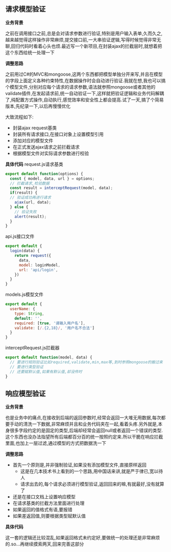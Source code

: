 ## 请求模型验证
**业务背景**

之前在调用接口之前,总是会对请求参数进行验证,特别是用户输入表单,久而久之,越来越觉得这样操作非常麻烦,提交接口前,一大串验证逻辑,写得时候觉得非常无聊,回归代码时看着心头也烦.最近写一个新项目,在封装ajax的拦截层时,就想着把这个东西给统一处理一下

**调整思路**

之前用过C#的MVC和mongoose,这两个东西都把模型单独分开来写,并且在模型的字段上面定义各种约束特性,在数据操作时会自动进行验证.我就在想,我也可以搞个模型文件,分别对应每个请求的请求参数,语法就参照mongoose或者其他的validate插件,在发起请求前,统一自动验证一下,这样就把验证逻辑和业务代码解耦了,纯配置方式操作,自动执行,感觉效率和安全性上都会提高.试了一天,搞了个简易版本,先纪录一下,以后再慢慢优化

大致流程如下:
- 封装ajax request基类
- 封装所有请求接口,在接口对象上设置模型引用
- 添加对应的模型文件
- 在正式发送ajax请求之前拦截请求
- 根据模型文件对实际请求参数进行校验

**具体代码**
request.js请求基类
```javascript
export default function(options) {
  const { model, data, url } = options;
  // 拦截请求,检验数据
  const result = interceptRequest(model, data);
  if(result) {
  // 验证成功再进行请求
    ajax(url, data);
  } else {
    // 验证失败
    alert(result);
  }
}
```
api.js接口文件
```javascript
export default {
  login(data) {
    return request({
      data,
      model: loginModel,
      url: 'api/login',
    })
  }
}
```
models.js模型文件
```javascript
export default {
  userName: {
    type: String,
    default: '',
    required: [true, '请输入用户名'],
    validate: [/.{2,18}/, '用户名不合法']
  }
}
```
interceptRequest.js拦截器
```javascript
export default function(model, data) {
  // 要进行规则验证比如required,validate,min,max等,到时参照mongoose的搬过来
  // 要进行类型验证
  // 还要赋默认值,如果有默认值,却没传时
}
```

## 响应模型验证
**业务背景**

也是业务中的痛点,在接收到后端的返回参数时,经常会返回一大堆无用数据,每次都要手动的清洗一下数据,非常麻烦并且和业务代码夹在一起,看着头疼.另外就是,本身很多字段约定的是固定的类型,后端却经常会返回null或者返回一个错误的类型.
这个东西也没办法指望所有后端都百分百的统一按照约定来.所以干脆在响应拦截里面,也加上一层过滤,通过模型的方式把数据洗一下

**调整思路**
- 首先一个原则是,并非强制验证,如果没有添加模型文件,直接原样返回
  - 这是在几本技术书上看到的一个思路,用中国话来讲,就是严于律已,宽以待人
  - 请求出去的,每个请求必须进行模型验证,返回回来的嘛,有就最好,没有就算了
- 还是在接口文档上设置响应模型
- 在请求基类的拦截方法里面进行处理
- 如果返回的值格式有语,要报错
- 如果差返回值,则要根据类型赋默认值

**具体代码**

这一套的逻辑还比较混乱,如果返回格式未约定好,要做统一的处理还是非常麻烦的.so...再继续摸索两天,回来完善这部分